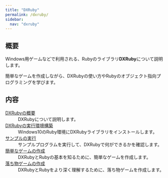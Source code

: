 ```yaml
---
title: "DXRuby"
permalink: /dxruby/
sidebar:
  nav: "dxruby"
---
```

## 概要
Windows用ゲームなどで利用される、Rubyのライブラリ**DXRuby**について説明します。  

簡単なゲームを作成しながら、DXRubyの使い方やRubyのオブジェクト指向プログラミングを学びます。

## 内容

<dl>
  <dt><a href="/archives/dxruby/about-dxruby/">DXRubyの概要</a></dt>
  <dd>DXRubyについて説明します。</dd>
  <dt><a href="/archives/dxruby/create-dxruby-environment/">DXRubyの実行環境構築</a></dt>
  <dd>Windows10のRuby環境にDXRubyライブラリをインストールします。</dd>
  <dt><a href="/archives/dxruby/dxruby-samples/">サンプルの実行</a></dt>
  <dd>サンプルプログラムを実行して、DXRubyで何ができるかを確認します。</dd>
  <dt><a href="/archives/dxruby/create-simple-game/">簡単なゲームの作成</a></dt>
  <dd>DXRubyとRubyの基本を知るために、簡単なゲームを作成します。</dd>
  <dt><a href="/archives/dxruby/create-falling-objects-game/">落ち物ゲームの作成</a></dt>
  <dd>DXRubyとRubyをより深く理解するために、落ち物ゲームを作成します。</dd>
</dl>
